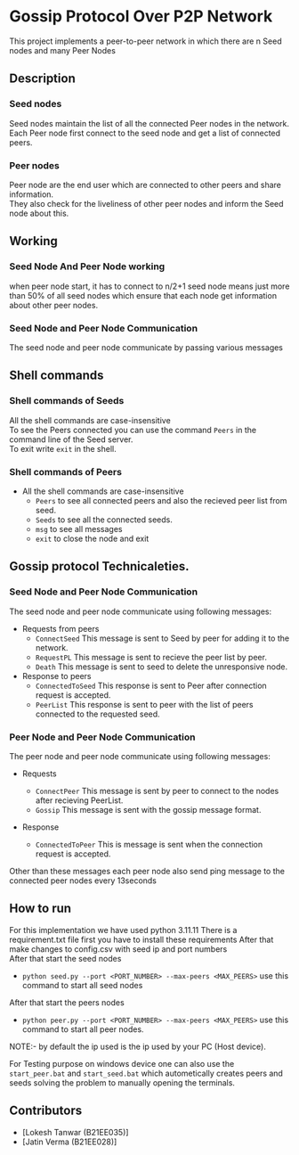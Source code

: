 # Gossip Protocol Over P2P Network
This project implements a peer-to-peer network in which there are n Seed nodes and many Peer Nodes

## Description
### Seed nodes
Seed nodes maintain the list of all the connected Peer nodes in the network.  
Each Peer node first connect to the seed node and get a list of connected peers.
### Peer nodes
Peer node are the end user which are connected to other peers and share information.  
They also check for the liveliness of other peer nodes and inform the Seed node about this.
## Working
### Seed Node And Peer Node working
when peer node start, it has to connect to n/2+1 seed node means just more than 50% of all seed nodes which ensure that each node get information about other peer nodes. 


### Seed Node and Peer Node Communication
The seed node and peer node communicate by passing various messages

## Shell commands
### Shell commands of Seeds
All the shell commands are case-insensitive  
To see the Peers connected you can use the command `Peers` in the command line of the Seed server.  
To exit write `exit` in the shell.

### Shell commands of Peers
- All the shell commands are case-insensitive
  - `Peers` to see all connected peers and also the recieved peer list from seed.
  - `Seeds` to see all the connected seeds.
  - `msg` to see all messages
  - `exit` to close the node and exit

## Gossip protocol Technicaleties.
### Seed Node and Peer Node Communication
The seed node and peer node communicate using following messages:
- Requests from peers
  - `ConnectSeed` This message is sent to Seed by peer for adding it to the network.
  - `RequestPL` This message is sent to recieve the peer list by peer.
  - `Death` This message is sent to seed to delete the unresponsive node.
- Response to peers
  - `ConnectedToSeed` This response is sent to Peer after connection request is accepted.
  - `PeerList` This response is sent to peer with the list of peers connected to the requested seed.

### Peer Node and Peer Node Communication
The peer node and peer node communicate using following messages:
- Requests 
  - `ConnectPeer` This message is sent by peer to connect to the nodes after recieving PeerList.
  - `Gossip` This message is sent with the gossip message format.
  
- Response
  - `ConnectedToPeer` This is message is sent when the connection request is accepted.

Other than these messages each peer node also send ping message to the connected peer nodes every 13seconds

## How to run
For this implementation we have used python 3.11.11 
There is a requirement.txt file first you have to install these requirements
After that make changes to config.csv with seed ip and port numbers  
After that start the seed nodes
  - `python seed.py --port <PORT_NUMBER> --max-peers <MAX_PEERS>` use this command to start all seed nodes

After that start the peers nodes
  - `python peer.py --port <PORT_NUMBER> --max-peers <MAX_PEERS>` use this command to start all peer nodes.

NOTE:- by default the ip used is the ip used by your PC (Host device).

For Testing purpose on windows device one can also use the `start_peer.bat` and `start_seed.bat` which autometically creates peers and seeds solving the problem to manually opening the terminals.




## Contributors
- [Lokesh Tanwar (B21EE035)]
- [Jatin Verma (B21EE028)]



